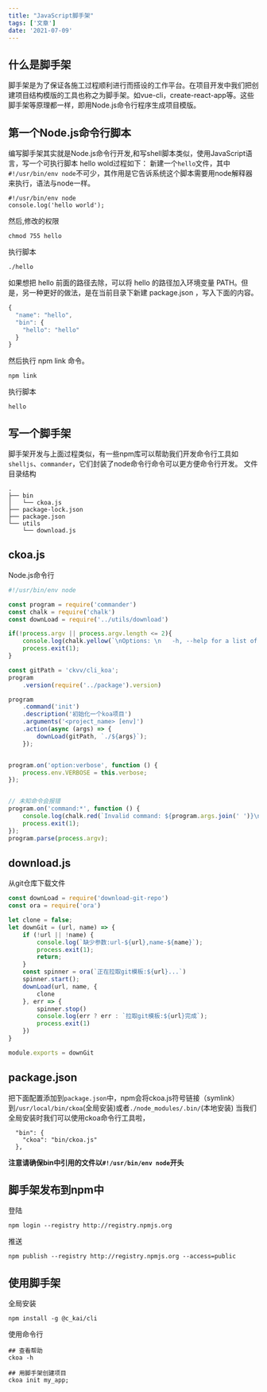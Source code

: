 ```yaml
---
title: "JavaScript脚手架"
tags: ['文章']
date: '2021-07-09'
---
```


## 什么是脚手架
脚手架是为了保证各施工过程顺利进行而搭设的工作平台。在项目开发中我们把创建项目结构模版的工具也称之为脚手架。如vue-cli，create-react-app等。这些脚手架等原理都一样，即用Node.js命令行程序生成项目模版。

## 第一个Node.js命令行脚本
编写脚手架其实就是Node.js命令行开发,和写shell脚本类似，使用JavaScript语言，写一个可执行脚本 hello wold过程如下：
新建一个`hello`文件，其中`#!/usr/bin/env node`不可少，其作用是它告诉系统这个脚本需要用node解释器来执行，语法与node一样。
```
#!/usr/bin/env node
console.log('hello world');
```
然后,修改的权限
```
chmod 755 hello
```
执行脚本
```
./hello
```
如果想把 hello 前面的路径去除，可以将 hello 的路径加入环境变量 PATH。但是，另一种更好的做法，是在当前目录下新建 package.json ，写入下面的内容。
```js
{
  "name": "hello",
  "bin": {
    "hello": "hello"
  }
}
```
然后执行 npm link 命令。
```
npm link
```
执行脚本
```
hello
```
## 写一个脚手架
脚手架开发与上面过程类似，有一些npm库可以帮助我们开发命令行工具如`shelljs`、`commander`，它们封装了node命令行命令可以更方便命令行开发。
文件目录结构
```
.
├── bin
│   └── ckoa.js
├── package-lock.json
├── package.json
└── utils
    └── download.js
```

## ckoa.js
Node.js命令行
```js
#!/usr/bin/env node

const program = require('commander')
const chalk = require('chalk')
const downLoad = require('../utils/download')

if(!process.argv || process.argv.length <= 2){
    console.log(chalk.yellow(`\nOptions: \n   -h, --help for a list of available commands.`));
    process.exit(1);
}

const gitPath = 'ckvv/cli_koa';
program
    .version(require('../package').version)

program
    .command('init')
    .description('初始化一个koa项目')
    .arguments('<project_name> [env]')
    .action(async (args) => {
        downLoad(gitPath, `./${args}`);
    });


program.on('option:verbose', function () {
    process.env.VERBOSE = this.verbose;
});


// 未知命令会报错
program.on('command:*', function () {
    console.log(chalk.red(`Invalid command: ${program.args.join(' ')}\nSee --help for a list of available commands.`));
    process.exit(1);
});
program.parse(process.argv);
```

## download.js
从git仓库下载文件
```js
const downLoad = require('download-git-repo')
const ora = require('ora')

let clone = false;
let downGit = (url, name) => {
    if (!url || !name) {
        console.log(`缺少参数:url-${url},name-${name}`);
        process.exit(1);
        return;
    }
    const spinner = ora(`正在拉取git模板:${url}...`)
    spinner.start();
    downLoad(url, name, {
        clone
    }, err => {
        spinner.stop()
        console.log(err ? err : `拉取git模板:${url}完成`);
        process.exit(1)
    })
}

module.exports = downGit
```
## package.json
把下面配置添加到`package.json`中，npm会将ckoa.js符号链接（symlink）到`/usr/local/bin/ckoa`(全局安装)或者`./node_modules/.bin/`(本地安装)
当我们全局安装时我们可以使用ckoa命令行工具啦，
```
  "bin": {
    "ckoa": "bin/ckoa.js"
  },
```
**注意请确保bin中引用的文件以`#!/usr/bin/env node`开头**

## 脚手架发布到npm中
登陆
```shell
npm login --registry http://registry.npmjs.org
```
推送
```shell
npm publish --registry http://registry.npmjs.org --access=public
```

## 使用脚手架

全局安装
```shell
npm install -g @c_kai/cli
```
使用命令行
```shell
## 查看帮助
ckoa -h

## 用脚手架创建项目
ckoa init my_app;
```
